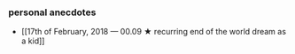 
### personal anecdotes
- [[17th of February, 2018 — 00.09 ★ recurring end of the world dream as a kid]]